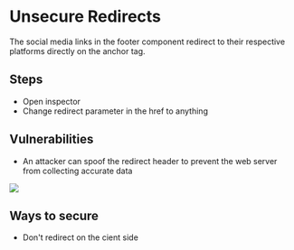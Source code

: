# Unsecure Redirects

The social media links in the footer component redirect to their respective platforms directly on the anchor tag.

## Steps
* Open inspector
* Change redirect parameter in the href to anything

## Vulnerabilities
* An attacker can spoof the redirect header to prevent the web server from collecting accurate data

<img src="https://i.imgur.com/GpDX4cI.png" />

## Ways to secure
* Don't redirect on the cient side
